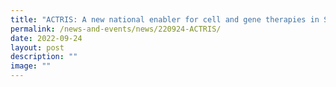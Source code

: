 ```yaml
---
title: "ACTRIS: A new national enabler for cell and gene therapies in Singapore"
permalink: /news-and-events/news/220924-ACTRIS/
date: 2022-09-24
layout: post
description: ""
image: ""
---
```

